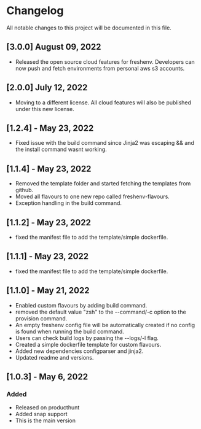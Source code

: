 # Changelog
All notable changes to this project will be documented in this file.

## [3.0.0] August 09, 2022
- Released the open source cloud features for freshenv. Developers can now push and fetch environments from personal aws s3 accounts.
  
## [2.0.0] July 12, 2022
- Moving to a different license. All cloud features will also be published under this new license.

## [1.2.4] - May 23, 2022
- Fixed issue with the build command since Jinja2 was escaping && and the install command wasnt working.

## [1.1.4] - May 23, 2022
- Removed the template folder and started fetching the templates from github.
- Moved all flavours to one new repo called freshenv-flavours.
- Exception handling in the build command.

## [1.1.2] - May 23, 2022
- fixed the manifest file to add the template/simple dockerfile.

## [1.1.1] - May 23, 2022
- fixed the manifest file to add the template/simple dockerfile.

## [1.1.0] - May 21, 2022
- Enabled custom flavours by adding build command.
- removed the default value "zsh" to the --command/-c option to the provision command.
- An empty freshenv config file will be automatically created if no config is found when running the build command.
- Users can check build logs by passing the --logs/-l flag.
- Created a simple dockerfile template for custom flavours.
- Added new dependencies configparser and jinja2.
- Updated readme and versions.

## [1.0.3] - May 6, 2022
### Added
- Released on producthunt
- Added snap support
- This is the main version
